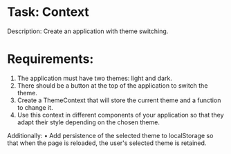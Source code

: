 # Task: Context
Description: Create an application with theme switching.

# Requirements:
1. The application must have two themes: light and dark.
2. There should be a button at the top of the application to switch the theme.
3. Create a ThemeContext that will store the current theme and a function to change it.
4. Use this context in different components of your application so that they adapt their style depending on the chosen theme.

Additionally:
• Add persistence of the selected theme to localStorage so that when the page is reloaded, the user's selected theme is retained.
